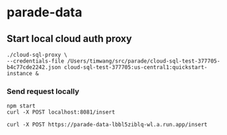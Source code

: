 # parade-data

## Start local cloud auth proxy
```
./cloud-sql-proxy \
--credentials-file /Users/timwang/src/parade/cloud-sql-test-377705-b4c77cde2242.json cloud-sql-test-377705:us-central1:quickstart-instance & 
```

### Send request locally
```
npm start
curl -X POST localhost:8081/insert

curl -X POST https://parade-data-lbbl5ziblq-wl.a.run.app/insert
```